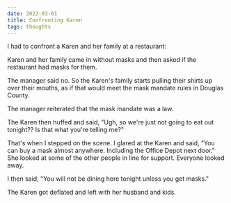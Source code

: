 ```yaml
---
date: 2022-03-01
title: Confronting Karen
tags: thoughts
---
```


I had to confront a Karen and her family at a restaurant:

Karen and her family came in without masks and then asked if the restaurant had masks for them.

The manager said no. So the Karen's family starts pulling their shirts up over their mouths, as if that would meet the mask mandate rules in Douglas County.

The manager reiterated that the mask mandate was a law.

The Karen then huffed and said, "Ugh, so we're just not going to eat out tonight?? Is that what you're telling me?"

That's when I stepped on the scene. I glared at the Karen and said, "You can buy a mask almost anywhere. Including the Office Depot next door." She looked at some of the other people in line for support. Everyone looked away.

I then said, "You will not be dining here tonight unless you get masks."

The Karen got deflated and left with her husband and kids.
